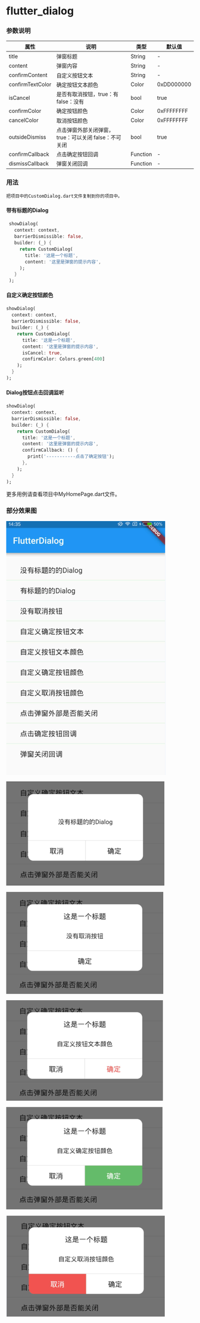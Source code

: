 # flutter_dialog

### 参数说明
|属性|说明|类型|默认值
|---|---|---|---
|title|弹窗标题|String|-
|content|弹窗内容|String|-
|confirmContent|自定义按钮文本|String|-
|confirmTextColor|确定按钮文本颜色|Color|0xDD000000
|isCancel|是否有取消按钮，true：有 false：没有|bool|true
|confirmColor|确定按钮颜色|Color|0xFFFFFFFF
|cancelColor|取消按钮颜色|Color|0xFFFFFFFF
|outsideDismiss|点击弹窗外部关闭弹窗，true：可以关闭 false：不可关闭|bool|true
|confirmCallback|点击确定按钮回调|Function|-
|dismissCallback|弹窗关闭回调|Function|-

### 用法

```把项目中的CustomDialog.dart文件复制到你的项目中。```

#### 带有标题的Dialog
```Dart
 showDialog(
   context: context,
   barrierDismissible: false,
   builder: (_) {
     return CustomDialog(
       title: '这是一个标题',
       content: '这里是弹窗的提示内容',
     );
   }
 );
```
#### 自定义确定按钮颜色
```Dart
showDialog(
  context: context,
  barrierDismissible: false,
  builder: (_) {
    return CustomDialog(
      title: '这是一个标题',
      content: '这里是弹窗的提示内容',
      isCancel: true,
      confirmColor: Colors.green[400]
    );
  }
);
```
#### Dialog按钮点击回调监听
```Dart
showDialog(
  context: context,
  barrierDismissible: false,
  builder: (_) {
    return CustomDialog(
      title: '这是一个标题',
      content: '这里是弹窗的提示内容',
      confirmCallback: () {
        print('-----------点击了确定按钮');
      },
    );
  }
);
```
更多用例请查看项目中MyHomePage.dart文件。

### 部分效果图

![img](./show/f1.png)

![img](./show/f2.png)

![img](./show/f3.png)

![img](./show/f4.png)

![img](./show/f5.png)

![img](./show/f6.png)
